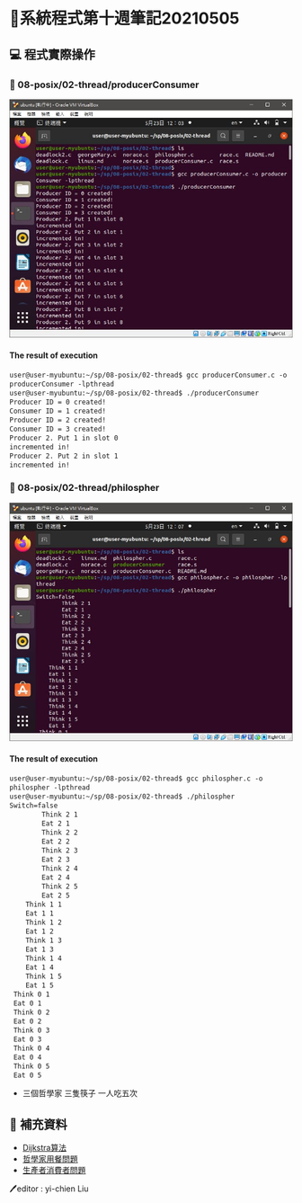 # 📝系統程式第十週筆記20210505

## 💻 程式實際操作
### 🔗 08-posix/02-thread/producerConsumer 
![](producerConsumer.jpg)
#### The result of execution
```
user@user-myubuntu:~/sp/08-posix/02-thread$ gcc producerConsumer.c -o producerConsumer -lpthread
user@user-myubuntu:~/sp/08-posix/02-thread$ ./producerConsumer
Producer ID = 0 created!
Consumer ID = 1 created!
Producer ID = 2 created!
Consumer ID = 3 created!
Producer 2. Put 1 in slot 0
incremented in!
Producer 2. Put 2 in slot 1
incremented in!
```

### 🔗 08-posix/02-thread/philospher 
![](philospher.jpg)
#### The result of execution
```
user@user-myubuntu:~/sp/08-posix/02-thread$ gcc philospher.c -o philospher -lpthread
user@user-myubuntu:~/sp/08-posix/02-thread$ ./philospher 
Switch=false
        Think 2 1
        Eat 2 1
        Think 2 2
        Eat 2 2
        Think 2 3
        Eat 2 3
        Think 2 4
        Eat 2 4
        Think 2 5
        Eat 2 5
    Think 1 1
    Eat 1 1
    Think 1 2
    Eat 1 2
    Think 1 3
    Eat 1 3
    Think 1 4
    Eat 1 4
    Think 1 5
    Eat 1 5
 Think 0 1
 Eat 0 1
 Think 0 2
 Eat 0 2
 Think 0 3
 Eat 0 3
 Think 0 4
 Eat 0 4
 Think 0 5
 Eat 0 5
```
* 三個哲學家 三隻筷子 一人吃五次

## 📖 補充資料
* [Dijkstra算法](http://nthucad.cs.nthu.edu.tw/~yyliu/personal/nou/04ds/dijkstra.html)
* [哲學家用餐問題](https://zh.wikipedia.org/wiki/%E5%93%B2%E5%AD%A6%E5%AE%B6%E5%B0%B1%E9%A4%90%E9%97%AE%E9%A2%98)
* [生產者消費者問題](https://zh.wikipedia.org/wiki/%E7%94%9F%E4%BA%A7%E8%80%85%E6%B6%88%E8%B4%B9%E8%80%85%E9%97%AE%E9%A2%98?fbclid=IwAR1QCqhZ57x1X0UI1wZsPfEDrQlEwkw3l8CbZW5XTkWiKOeZKoZnKluhzxM)


🖊️editor : yi-chien Liu



